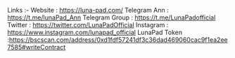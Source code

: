 Links :-
Website : https://luna-pad.com/
Telegram Ann : https://t.me/lunaPad_Ann
Telegram Group : https://t.me/LunaPadofficial
Twitter : https://twitter.com/LunaPadOfficial
Instagram : https://www.instagram.com/lunapad_official
LunaPad Token :https://bscscan.com/address/0xd1fdf57241df3c36dad469060cac9f1ea2ee7585#writeContract
